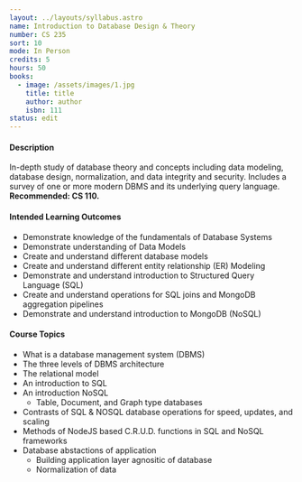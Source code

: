 ```yaml
---
layout: ../layouts/syllabus.astro
name: Introduction to Database Design & Theory
number: CS 235
sort: 10
mode: In Person
credits: 5
hours: 50
books:
  - image: /assets/images/1.jpg
    title: title
    author: author
    isbn: 111
status: edit
---
```


<!-- Rationale for changes: To add non-relational databases and their methods.
GRISMER: In general these MCOs are general enough to apply to what we do AND what they do on the main campus. What are we missing? I can see that the Topics only cover SQL we should add broad topic areas for NoSql -->

#### Description

In-depth study of database theory and concepts including data modeling, database design, normalization, and data integrity and security. Includes a survey of one or more modern DBMS and its underlying query language. **Recommended: CS 110.**

#### Intended Learning Outcomes

- Demonstrate knowledge of the fundamentals of Database Systems
- Demonstrate understanding of Data Models
- Create and understand different database models
- Create and understand different entity relationship (ER) Modeling
- Demonstrate and understand introduction to Structured Query Language (SQL)
- Create and understand operations for SQL joins and MongoDB aggregation pipelines
- Demonstrate and understand introduction to MongoDB (NoSQL)

#### Course Topics

- What is a database management system (DBMS)
- The three levels of DBMS architecture
- The relational model
- An introduction to SQL
- An introduction NoSQL
  - Table, Document, and Graph type databases
- Contrasts of SQL & NOSQL database operations for speed, updates, and scaling
- Methods of NodeJS based C.R.U.D. functions in SQL and NoSQL frameworks
- Database abstactions of application
  - Building application layer agnositic of database
  - Normalization of data

